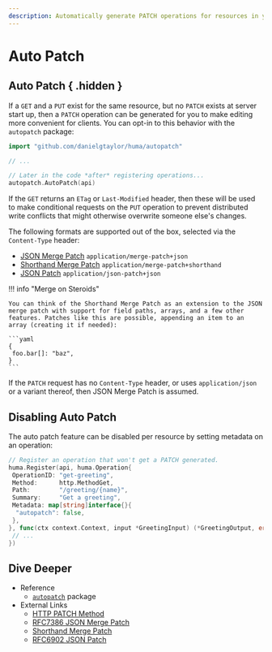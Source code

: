 ```yaml
---
description: Automatically generate PATCH operations for resources in your API.
---
```


# Auto Patch

## Auto Patch { .hidden }

If a `GET` and a `PUT` exist for the same resource, but no `PATCH` exists at server start up, then a `PATCH` operation can be generated for you to make editing more convenient for clients. You can opt-in to this behavior with the `autopatch` package:

```go
import "github.com/danielgtaylor/huma/autopatch"

// ...

// Later in the code *after* registering operations...
autopatch.AutoPatch(api)
```

If the `GET` returns an `ETag` or `Last-Modified` header, then these will be used to make conditional requests on the `PUT` operation to prevent distributed write conflicts that might otherwise overwrite someone else's changes.

The following formats are supported out of the box, selected via the `Content-Type` header:

- [JSON Merge Patch](https://datatracker.ietf.org/doc/html/rfc7386) `application/merge-patch+json`
- [Shorthand Merge Patch](https://rest.sh/#/shorthand?id=patch-partial-update) `application/merge-patch+shorthand`
- [JSON Patch](https://www.rfc-editor.org/rfc/rfc6902.html) `application/json-patch+json`

!!! info "Merge on Steroids"

    You can think of the Shorthand Merge Patch as an extension to the JSON merge patch with support for field paths, arrays, and a few other features. Patches like this are possible, appending an item to an array (creating it if needed):

    ```yaml
    {
     foo.bar[]: "baz",
    }
    ```

If the `PATCH` request has no `Content-Type` header, or uses `application/json` or a variant thereof, then JSON Merge Patch is assumed.

## Disabling Auto Patch

The auto patch feature can be disabled per resource by setting metadata on an operation:

```go title="code.go" hl_lines="7-9"
// Register an operation that won't get a PATCH generated.
huma.Register(api, huma.Operation{
 OperationID: "get-greeting",
 Method:      http.MethodGet,
 Path:        "/greeting/{name}",
 Summary:     "Get a greeting",
 Metadata: map[string]interface{}{
  "autopatch": false,
 },
}, func(ctx context.Context, input *GreetingInput) (*GreetingOutput, error) {
 // ...
})
```

## Dive Deeper

- Reference
  - [`autopatch`](https://pkg.go.dev/github.com/ross96D/huma/autopatch) package
- External Links
  - [HTTP PATCH Method](https://developer.mozilla.org/en-US/docs/Web/HTTP/Methods/PATCH)
  - [RFC7386 JSON Merge Patch](https://datatracker.ietf.org/doc/html/rfc7386)
  - [Shorthand Merge Patch](https://rest.sh/#/shorthand?id=patch-partial-update)
  - [RFC6902 JSON Patch](https://www.rfc-editor.org/rfc/rfc6902.html)
